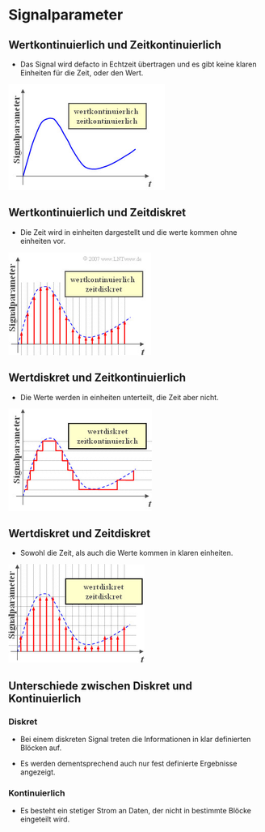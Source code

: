 # Signalparameter

## Wertkontinuierlich und Zeitkontinuierlich

+ Das Signal wird defacto in Echtzeit übertragen und es gibt keine klaren Einheiten für die Zeit, oder den Wert.

![Empty](Wertkontinuierlich_und_Zeitkontinuierlich.jpg)

## Wertkontinuierlich und Zeitdiskret

+ Die Zeit wird in einheiten dargestellt und die werte kommen ohne einheiten vor.

![Empty](Wertkontinuierlich_und_Zeitdiskret.jpg)

## Wertdiskret und Zeitkontinuierlich

+ Die Werte werden in einheiten unterteilt, die Zeit aber nicht.

![Empty](Wertdiskret_und_Zeitkontinuierlich.jpg)

## Wertdiskret und Zeitdiskret

+ Sowohl die Zeit, als auch die Werte kommen in klaren einheiten.

![Empty](Wertdiskret_und_Zeitdiskret.jpg)

## Unterschiede zwischen Diskret und Kontinuierlich

### Diskret

+ Bei einem diskreten Signal treten die Informationen in klar definierten Blöcken auf.

+ Es werden dementsprechend auch nur fest definierte Ergebnisse angezeigt.

### Kontinuierlich

+ Es besteht ein stetiger Strom an Daten, der nicht in bestimmte Blöcke eingeteilt wird.